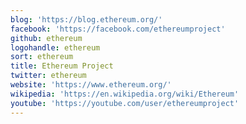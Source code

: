 ```yaml
---
blog: 'https://blog.ethereum.org/'
facebook: 'https://facebook.com/ethereumproject'
github: ethereum
logohandle: ethereum
sort: ethereum
title: Ethereum Project
twitter: ethereum
website: 'https://www.ethereum.org/'
wikipedia: 'https://en.wikipedia.org/wiki/Ethereum'
youtube: 'https://youtube.com/user/ethereumproject'
---
```

